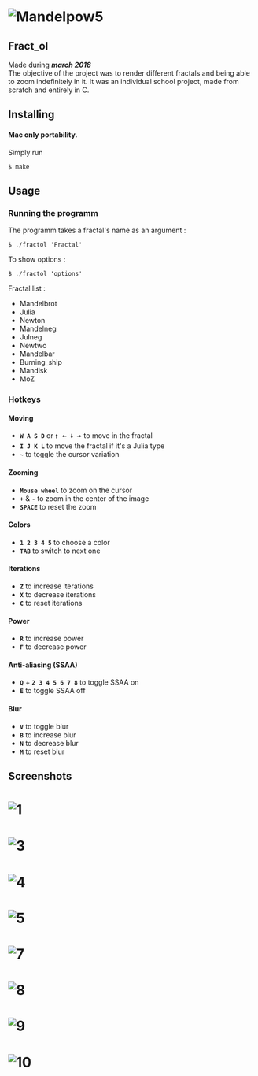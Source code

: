 # ![Mandelpow5](screenshots/Mandelbrot_power_5.png)
## Fract_ol
Made during **_march 2018_**<br>
The objective of the project was to render different fractals and being able to zoom indefinitely in it. It was an individual school project, made from scratch and entirely in C.

## Installing
#### Mac only portability.<br>
Simply run
```
$ make
```

## Usage
### Running the programm
The programm takes a fractal's name as an argument :
```
$ ./fractol 'Fractal'
```
To show options :
```
$ ./fractol 'options'
```
Fractal list :
- Mandelbrot
- Julia
- Newton
- Mandelneg
- Julneg
- Newtwo
- Mandelbar
- Burning_ship
- Mandisk
- MoZ

### Hotkeys
#### Moving
- **` W A S D `** or ` 🠙 🠘 🠛 🠚 ` to move in the fractal
- **` I J K L `** to move the fractal if it's a Julia type
- **` ~ `** to toggle the cursor variation
#### Zooming
- **` Mouse wheel `** to zoom on the cursor
- **` + `** & **` - `** to zoom in the center of the image
- **` SPACE `** to reset the zoom
#### Colors
- **` 1 2 3 4 5 `** to choose a color
- **` TAB `** to switch to next one
#### Iterations
- **` Z `** to increase iterations
- **` X `** to decrease iterations
- **` C `** to reset iterations
#### Power
- **` R `** to increase power
- **` F `** to decrease power
#### Anti-aliasing (SSAA)
- **` Q `** + **` 2 3 4 5 6 7 8 `** to toggle SSAA on
- **` E `** to toggle SSAA off
#### Blur
- **` V `** to toggle blur
- **` B `** to increase blur
- **` N `** to decrease blur
- **` M `** to reset blur

## Screenshots
# ![1](screenshots/Julneg_power_6.png)
# ![3](screenshots/Mandelbrot_power_5_2.png)
# ![4](screenshots/Mandelneg_power_5.png)
# ![5](screenshots/Mandelneg_power_6.png)
# ![7](screenshots/Moz.png)
# ![8](screenshots/Moz_2.png)
# ![9](screenshots/Moz_3.png)
# ![10](screenshots/Newton.png)
